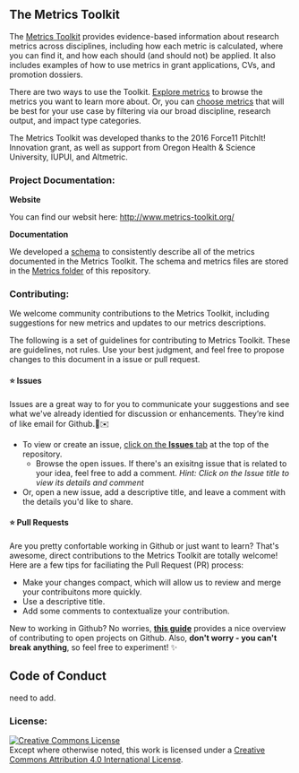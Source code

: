 ## The Metrics Toolkit

The [Metrics Toolkit](http://www.metrics-toolkit.org/) provides evidence-based information about research metrics across disciplines, including how each metric is calculated, where you can find it, and how each should (and should not) be applied.  It also includes examples of how to use metrics in grant applications, CVs, and promotion dossiers.

There are two ways to use the Toolkit. [Explore metrics](http://www.metrics-toolkit.org/explore-metrics/) to browse the metrics you want to learn more about. Or, you can [choose metrics](http://www.metrics-toolkit.org/choose-metrics/) that will be best for your use case by filtering via our broad discipline, research output, and impact type categories. 

The Metrics Toolkit was developed thanks to the 2016 Force11 PitchIt! Innovation grant, as well as support from Oregon Health & Science University, IUPUI, and Altmetric.

### Project Documentation:
**Website**

You can find our websit here: http://www.metrics-toolkit.org/

**Documentation**

We developed a [schema](http://www.metrics-toolkit.org/about/metric-description-schema/) to consistently describe all of the metrics documented in the Metrics Toolkit.  The schema and metrics files are stored in the [Metrics folder](https://github.com/Metrics-Toolkit/Metrics-Toolkit/tree/master/Metrics) of this repository.  

### Contributing:
We welcome community contributions to the Metrics Toolkit, including suggestions for new metrics and updates to our metrics descriptions.

The following is a set of guidelines for contributing to Metrics Toolkit. These are guidelines, not rules. Use your best judgment, and feel free to propose changes to this document in a issue or pull request.

#### :star: Issues

Issues are a great way to for you to communicate your suggestions and see what we've already identied for discussion or enhancements. They’re kind of like email for Github.:rainbow::envelope:

* To view or create an issue, [click on the **Issues** tab](https://github.com/Metrics-Toolkit/Metrics-Toolkit/issues) at the top of the repository.  
  *  Browse the open issues.  If there's an exisitng issue that is related to your idea, feel free to add a comment. *Hint:  Click on the Issue title to view its details and comment*
* Or, open a new issue, add a descriptive title, and leave a comment with the details you'd like to share.

#### :star: Pull Requests

Are you pretty confortable working in Github or just want to learn?  That's awesome, direct contributions to the Metrics Toolkit are totally welcome!  Here are a few tips for faciliating the Pull Request (PR) process:

* Make your changes compact, which will allow us to review and merge your contribuitons more quickly.
* Use a descriptive title.
* Add some comments to contextualize your contribution.  

New to working in Github?  No worries, **[this guide](https://opensource.guide/how-to-contribute/#how-to-submit-a-contribution)** provides a nice overview of contributing to open projects on Github.  Also, **don't worry - you can't break anything**, so feel free to experiment! :sparkles:

## Code of Conduct

need to add.

### License: 
<a rel="license" href="http://creativecommons.org/licenses/by/4.0/"><img alt="Creative Commons License" style="border-width:0" src="https://i.creativecommons.org/l/by/4.0/80x15.png" /></a><br />Except where otherwise noted, this work is licensed under a <a rel="license" href="http://creativecommons.org/licenses/by/4.0/">Creative Commons Attribution 4.0 International License</a>.
